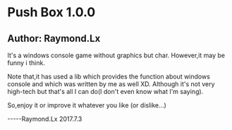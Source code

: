 # Push Box 1.0.0
## Author: Raymond.Lx
It's a windows console game without graphics but char.
However,it may be funny i think.

Note that,it has used a lib which provides the function about windows console and which was written by me as well XD.
Although it's not very high-tech but that's all I can do(I don't even know what I'm saying).

So,enjoy it or improve it whatever you like (or dislike...)

-----Raymond.Lx 2017.7.3
